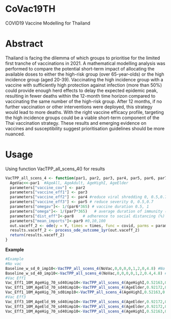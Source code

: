 # CoVac19TH
COVID19 Vaccine Modelling for Thailand
# Abstract
Thailand is facing the dilemma of which groups to prioritise for the limited first tranche of vaccinations in 2021. A mathematical modelling analysis was performed to compare the potential short-term impact of allocating the available doses to either the high-risk group (over 65-year-olds) or the high incidence group (aged 20-39). Vaccinating the high incidence group with a vaccine with sufficiently high protection against infection (more than 50%) could provide enough herd effects to delay the expected epidemic peak, resulting in fewer deaths within the 12-month time horizon compared to vaccinating the same number of the high-risk group. After 12 months, if no further vaccination or other interventions were deployed, this strategy would lead to more deaths. With the right vaccine efficacy profile, targeting the high incidence groups could be a viable short-term component of the Thai vaccination strategy. These results and emerging evidence on vaccines and susceptibility suggest prioritisation guidelines should be more nuanced.
# Usage
Using function VacTPP_all_scens_4() for results

```r
VacTPP_all_scens_4 <- function(par1, par2, par3, par4, par5, par6, par7, par8, par9){
  AgeVac<<-par1  #AgeAll, AgeAdult, AgeHighI, AgeElder
  parameters["vaccine_cov"] <- par2
  parameters["vaccine_eff1"] <- par3
  parameters["vaccine_eff2"] <- par4 #reduce viral shredding 0, 0.5,0.7
  parameters["vaccine_eff3"] <- par5 # reduce severity 0, 0.5,0.7
  parameters["omegav"]<- 1/(par6*365) # vaccine duration 0.5, 1
  parameters["omega"]<- 1/(par7*365)   # average duration of immunity (years) min 0.5 max 100 step 0.5  (default 200)
  parameters["dist_eff"]<-par8    # adherence to social distancing (%) min 0 max 100 step 1 , (0, 0.2, 0.4)
  parameters["mean_imports"]<-par9 #0,10,100
  out.vaceff_2 <- ode(y = Y, times = times, func = covid, parms = parameters)
  results.vaceff_2 <- process_ode_outcome_1yr(out.vaceff_2)
  return(results.vaceff_2)
}
```
**Example**
```r
#Example
#No vac
Baseline_w_sd_0_imp10<-VacTPP_all_scens_4(NoVac,0,0,0,0,1,2,0,4.8) #No vac ,no social distancing
Baseline_w_sd_40_imp10<-VacTPP_all_scens_4(NoVac,0,0,0,0,1,2,0.4,4.8) #No vac ,Eff 40% social distancing
#Vac Eff1
Vac_Eff1_10M_AgeHig_70_sd40imp10<-VacTPP_all_scens_4(AgeHighI,0.52163,0.7,0,0,1,2,0.4,4.8)
Vac_Eff1_10M_AgeEld_70_sd40imp10<-VacTPP_all_scens_4(AgeElder,0.92172,0.7,0,0,1,2,0.4,4.8)
Vac_Eff1_10M_AgeHig_70_sd0imp10<-VacTPP_all_scens_4(AgeHighI,0.52163,0.7,0,0,1,2,0,4.8)
#Vac Eff3
Vac_Eff3_10M_AgeEld_99_sd40imp10<-VacTPP_all_scens_4(AgeElder,0.92172,0,0,0.999,1,2,0.4,4.8)
Vac_Eff3_10M_AgeEld_70_sd40imp10<-VacTPP_all_scens_4(AgeElder,0.92172,0,0,0.7,1,2,0.4,4.8)
Vac_Eff3_10M_AgeHig_70_sd40imp10<-VacTPP_all_scens_4(AgeHighI,0.52163,0,0,0.7,1,2,0.4,4.8)
```
